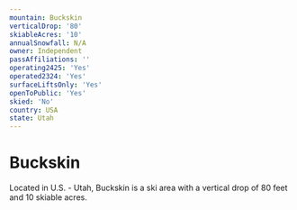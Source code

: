 ```yaml
---
mountain: Buckskin
verticalDrop: '80'
skiableAcres: '10'
annualSnowfall: N/A
owner: Independent
passAffiliations: ''
operating2425: 'Yes'
operated2324: 'Yes'
surfaceLiftsOnly: 'Yes'
openToPublic: 'Yes'
skied: 'No'
country: USA
state: Utah
---
```


# Buckskin

Located in U.S. - Utah, Buckskin is a ski area with a vertical drop of 80 feet and 10 skiable acres.
